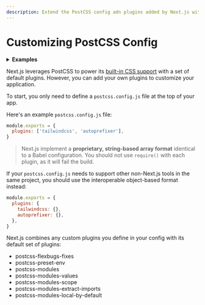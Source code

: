 ```yaml
---
description: Extend the PostCSS config adn plugins added by Next.js with your own.
---
```


# Customizing PostCSS Config

<details>
  <summary><b>Examples</b></summary>
  <ul>
    <li><a href="https://github.com/zeit/next.js/tree/canary/examples/with-tailwindcss">Tailwind CSS Example</a></li>
  </ul>
</details>

Next.js leverages PostCSS to power its [built-in CSS support](/docs/basic-features/built-in-css-support.md) with a set of default plugins. However, you can add your own plugins to customize your application.

To start, you only need to define a `postcss.config.js` file at the top of your app.

Here's an example `postcss.config.js` file:

```js
module.exports = {
  plugins: ['tailwindcss', 'autoprefixer'],
}
```

> Next.js implement a **proprietary, string-based array format** identical to a Babel configuration. You should not use `require()` with each plugin, as it will fail the build.

If your `postcss.config.js` needs to support other non-Next.js tools in the same project, you should use the interoperable object-based format instead:

```js
module.exports = {
  plugins: {
    tailwindcss: {},
    autoprefixer: {},
  },
}
```

Next.js combines any custom plugins you define in your config with its default set of plugins:

- postcss-flexbugs-fixes
- postcss-preset-env
- postcss-modules
- postcss-modules-values
- postcss-modules-scope
- postcss-modules-extract-imports
- postcss-modules-local-by-default
